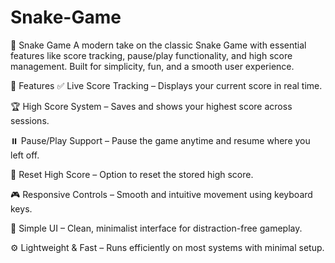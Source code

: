 # Snake-Game
🐍 Snake Game
A modern take on the classic Snake Game with essential features like score tracking, pause/play functionality, and high score management. Built for simplicity, fun, and a smooth user experience.

🎯 Features
✅ Live Score Tracking – Displays your current score in real time.

🏆 High Score System – Saves and shows your highest score across sessions.

⏸️ Pause/Play Support – Pause the game anytime and resume where you left off.

🔄 Reset High Score – Option to reset the stored high score.

🎮 Responsive Controls – Smooth and intuitive movement using keyboard keys.

📱 Simple UI – Clean, minimalist interface for distraction-free gameplay.

⚙️ Lightweight & Fast – Runs efficiently on most systems with minimal setup.
